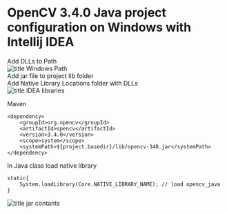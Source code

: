 # OpenCV 3.4.0 Java project configuration on Windows with Intellij IDEA

Add DLLs to Path  
![title Windows Path](https://github.com/chegel/OpenCV-3.4.0-windows-x64/blob/master/images/Windows_Path.jpg)  
Add jar file to project lib folder  
Add Native Library Locations folder with DLLs  
![title IDEA libraries](https://github.com/chegel/OpenCV-3.4.0-windows-x64/blob/master/images/IDEA_libraries.jpg)  

Maven  

```
<dependency>
	<groupId>org.opencv</groupId>
	<artifactId>opencv</artifactId>
	<version>3.4.0</version>
	<scope>system</scope>
	<systemPath>${project.basedir}/lib/opencv-340.jar</systemPath>
</dependency>
```

In Java class load native library  

```
static{
	System.loadLibrary(Core.NATIVE_LIBRARY_NAME); // load opencv_java
}
```
![title jar contants](https://github.com/chegel/OpenCV-3.4.0-windows-x64/blob/master/images/jar.jpg)  